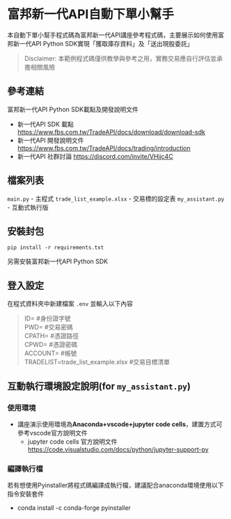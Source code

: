 # 富邦新一代API自動下單小幫手
本自動下單小幫手程式碼為富邦新一代API講座參考程式碼，主要展示如何使用富邦新一代API Python SDK實現「獲取庫存資料」及「送出現股委託」<br>

> Disclaimer: 本範例程式碼僅供教學與參考之用，實務交易應自行評估並承擔相關風險
> 
## 參考連結
富邦新一代API Python SDK載點及開發說明文件
* 新一代API SDK 載點
https://www.fbs.com.tw/TradeAPI/docs/download/download-sdk
* 新一代API 開發說明文件
https://www.fbs.com.tw/TradeAPI/docs/trading/introduction 
* 新一代API 社群討論
https://discord.com/invite/VHjjc4C

## 檔案列表
`main.py` - 主程式
`trade_list_example.xlsx` - 交易標的設定表
`my_assistant.py` - 互動式執行版

## 安裝封包
`pip install -r requirements.txt`<br>

另需安裝富邦新一代API Python SDK

## 登入設定
在程式資料夾中新建檔案 `.env` 並輸入以下內容<br>
> ID= #身份證字號<br>
> PWD= #交易密碼<br>
> CPATH= #憑證路徑<br>
> CPWD= #憑證密碼<br>
> ACCOUNT= #帳號<br>
> TRADELIST=trade_list_example.xlsx #交易目標清單<br>


## 互動執行環境設定說明(for `my_assistant.py`)

### 使用環境
* 講座演示使用環境為**Anaconda+vscode+jupyter code cells**，建置方式可參考vscode官方說明文件
    * jupyter code cells 官方說明文件
    https://code.visualstudio.com/docs/python/jupyter-support-py
    

### 編譯執行檔
若有想使用Pyinstaller將程式碼編譯成執行檔，建議配合anaconda環境使用以下指令安裝套件
* conda install -c conda-forge pyinstaller
